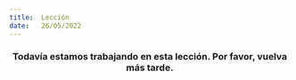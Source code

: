 ```yaml
---
title:  Lección
date:   26/05/2022
---
```


### <center>Todavía estamos trabajando en esta lección. Por favor, vuelva más tarde.</center>